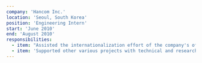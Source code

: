 ```yaml
---
company: 'Hancom Inc.'
location: 'Seoul, South Korea'
position: 'Engineering Intern'
start: 'June 2010'
end: 'August 2010'
responsibilities:
  - item: "Assisted the internationalization effort of the company's office suite product"
  - item: 'Supported other various projects with technical and research tasks'
---
```

